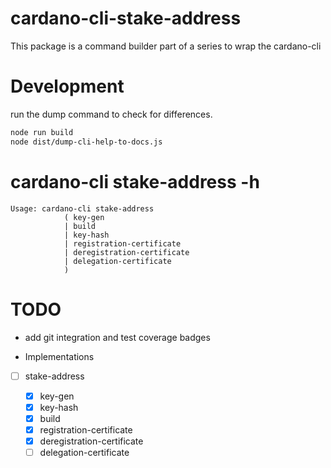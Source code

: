 # cardano-cli-stake-address

This package is a command builder part of a series to wrap the cardano-cli

# Development

run the dump command to check for differences.

```bash
node run build
node dist/dump-cli-help-to-docs.js
```

# cardano-cli stake-address -h
```text 
Usage: cardano-cli stake-address 
            ( key-gen
            | build
            | key-hash
            | registration-certificate
            | deregistration-certificate
            | delegation-certificate
            )

```


# TODO

- add git integration and test coverage badges

- Implementations

- [ ] stake-address

  - [x] key-gen
  - [x] key-hash
  - [x] build
  - [X] registration-certificate
  - [x] deregistration-certificate
  - [ ] delegation-certificate

